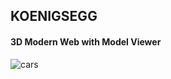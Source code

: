 ## KOENIGSEGG
#### 3D Modern Web with Model Viewer


![cars](https://user-images.githubusercontent.com/65301817/197955985-d53c8832-ef0f-4f48-ad55-d6aca0642118.gif)
